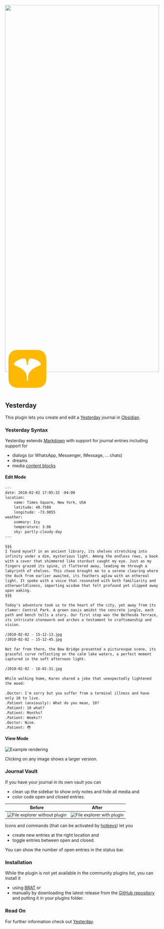 <img src="https://images.unsplash.com/photo-1635701651842-8b43c35b81fc?ixlib=rb-4.0.3&amp;q=85&amp;fm=jpg&amp;crop=entropy&amp;cs=srgb&amp;w=3600" referrerpolicy="same-origin" style="display: block; object-fit: cover; border-radius: 0px; width: 100%; height: 30vh; opacity: 1; object-position: center 50%;">
<div style="user-select: none; --pseudoSelection--background: transparent; pointer-events: none;">
    <div style="display: flex; align-items: center; justify-content: center; height: 140px; width: 140px; border-radius: 0.25em; flex-shrink: 0; position: relative; z-index: 1; margin-left: 3px; margin-bottom: 0px; margin-top: -80px; pointer-events: auto;">
        <div>
            <div style="width: 100%; height: 100%;">
                <img alt="Page icon" src="yesterday-logo.svg" referrerpolicy="same-origin" style="display: block; object-fit: cover; border-radius: 4px; width: 124.32px; height: 124.32px; transition: opacity 100ms ease-out 0s;">
            </div>
        </div>
    </div>
    <div style="display: flex; justify-content: flex-start; flex-wrap: wrap; margin-top: 8px; margin-bottom: 4px; margin-left: -1px; color: rgba(255, 255, 255, 0.282); pointer-events: auto;"></div>
</div>

## Yesterday

This plugin lets you create and edit a [Yesterday](https://www.yesterday.md) journal in [Obsidian](https://obsidian.md).

### Yesterday Syntax

Yesterday extends [Markdown](https://www.markdownguide.org/basic-syntax/) with support for journal entries including support for

- dialogs (or WhatsApp, Messenger, iMessage, … chats)
- dreams
- media [content blocks](https://ia.net/writer/support/library/content-blocks)

#### Edit Mode

```
---
date: 2010-02-02 17:05:32 -04:00
location:
    name: Times Square, New York, USA
    latitude: 40.7580
    longitude: -73.9855
weather:
    summary: Icy
    temperature: 3.06
    sky: partly-cloudy-day
---

§§§
I found myself in an ancient library, its shelves stretching into infinity under a dim, mysterious light. Among the endless rows, a book with a cover that shimmered like stardust caught my eye. Just as my fingers grazed its spine, it fluttered away, leading me through a labyrinth of shelves. This chase brought me to a serene clearing where the duck from earlier awaited, its feathers aglow with an ethereal light. It spoke with a voice that resonated with both familiarity and otherworldliness, imparting wisdom that felt profound yet slipped away upon waking.
§§§

Today's adventure took us to the heart of the city, yet away from its clamor: Central Park. A green oasis amidst the concrete jungle, each path and bench tells a story. Our first stop was the Bethesda Terrace, its intricate stonework and arches a testament to craftsmanship and vision.

/2010-02-02 - 15-12-13.jpg
/2010-02-02 - 15-12-45.jpg

Not far from there, the Bow Bridge presented a picturesque scene, its graceful curve reflecting on the calm lake waters, a perfect moment captured in the soft afternoon light.

/2010-02-02 - 16-01-31.jpg

While walking home, Karen shared a joke that unexpectedly lightened the mood:

.Doctor: I'm sorry but you suffer from a terminal illness and have only 10 to live.
.Patient (anxiously): What do you mean, 10?
.Patient: 10 what?
.Patient: Months?
.Patient: Weeks?!
.Doctor: Nine.
.Patient: 😳
```

#### View Mode

![Example rendering](https://ik.imagekit.io/mitado/obsidian-yesterday-example_yuoXeej6j.png?updatedAt=1708879259580)

Clicking on any image shows a larger version.

### Journal Vault

If you have your journal in its own vault you can

- clean up the sidebar to show only notes and hide all media and
- color code open and closed entries.

Before             |  After
:-------------------------:|:-------------------------:
![File explorer without plugin](https://ik.imagekit.io/mitado/obsidian-yesterday-explorer-before_OO7k4XSds.png?updatedAt=1708838224342)|![File explorer with plugin](https://ik.imagekit.io/mitado/obsidian-yesterday-explorer-after_fTS5VBiQG.png?updatedAt=1708838224168)

Icons and commands (that can be activated by [hotkeys](https://help.obsidian.md/User+interface/Hotkeys)) let you

- create new entries at the right location and
- toggle entries between open and closed.

You can show the number of open entries in the status bar.

### Installation

While the plugin is not yet available in the community plugins list, you can install it

- using [BRAT](https://github.com/TfTHacker/obsidian42-brat) or
- manually by downloading the latest release from the [GitHub repository](https://github.com/dominikmayer/obsidian-yesterday) and putting it in your plugins folder.

### Read On

For further information check out [Yesterday](https://www.yesterday.md).